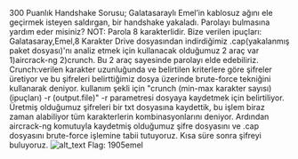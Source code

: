 300 Puanlık Handshake Sorusu; Galatasaraylı Emel’in kablosuz ağını ele geçirmek
isteyen saldırgan, bir handshake yakaladı. Parolayı bulmasına yardım eder misiniz?
NOT: Parola 8 karakterlidir.
Bize verilen ipuçları: Galatasaray,Emel,8 Karakter
Drive dosyasından indirdiğimiz .cap(yakalanmış paket dosyası)'nı analiz etmek için kullanacak olduğumuz 2 araç var
1)aircrack-ng 2)crunch. Bu 2 araç sayesinde parolayı elde edebiliriz. Crunch:verilen karakter uzunluğunda ve belirtilen kriterlere göre şifreler üretiyor ve 
bu şifreleri belirttiğimiz dosya üzerinde brute-force tekniğini kullanarak deniyor. 
kullanım şekli için "crunch (min-max karakter sayısı) (ipuçları) -r (output.file)" -r parametresi dosyaya kaydetmek için belirtiliyor.
Üretmiş olduğumuz şifreleri bir txt dosyasına kaydettik, bu işlem biraz zaman alabiliyor tüm karakterlerin kombinasyonlarını deniyor.
Ardından aircrack-ng komutuyla kaydetmiş olduğumuz şifre dosyasını ve .cap dosyasını brute-force işlemine tabii tutuyoruz.
Kısa süre sonra şifreyi buluyoruz. 
![alt_text](https://github.com/MuCyberLab/CTF/blob/master/Web%20-%20Network/300.png?raw=true)
Flag: 1905emel 
